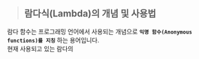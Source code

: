 > ## 람다식(Lambda)의 개념 및 사용법

람다 함수는 프로그래밍 언어에서 사용되는 개념으로 **`익명 함수(Anonymous functions)를 지칭`** 하는 용어입니다.  
현재 사용되고 있는 람다의 